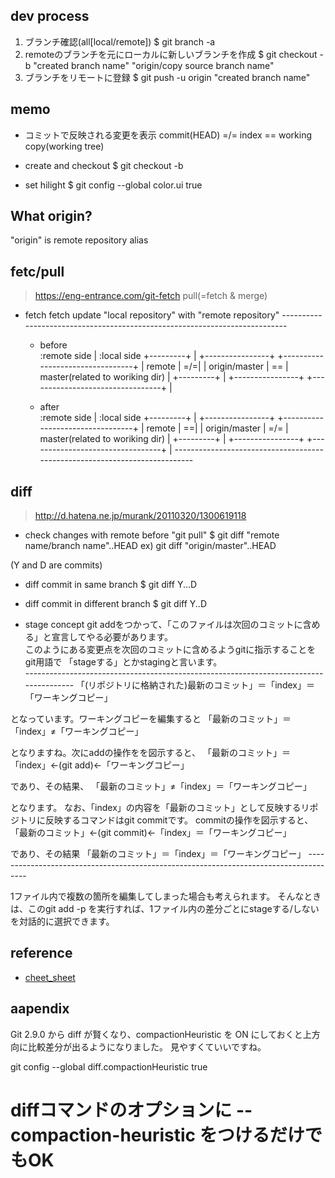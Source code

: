 ## dev process

1. ブランチ確認(all[local/remote])
   $ git branch -a
2. remoteのブランチを元にローカルに新しいブランチを作成
   $ git checkout -b "created branch name" "origin/copy source branch name"
3. ブランチをリモートに登録
   $ git push -u origin "created branch name"

## memo
* コミットで反映される変更を表示
  commit(HEAD) =/=  index == working copy(working tree)

* create and checkout
  $ git checkout -b <branch>

* set hilight
  $ git config --global color.ui true

## What origin?
"origin" is remote repository alias

## fetc/pull
> <https://eng-entrance.com/git-fetch>
pull(=fetch & merge)


* fetch
  fetch update "local repository" with "remote repository"
  \---------------------------------------------------------------------------
  * before  
  :remote side   | :local side
  +---------+    | +----------------+    +---------------------------------+
  | remote  | =/=| | origin/master  | == | master(related to woriking dir) |
  +---------+    | +----------------+    +---------------------------------+
                 |

  * after  
  :remote side  | :local side
  +---------+   | +----------------+     +---------------------------------+
  | remote  | ==| | origin/master  | =/= | master(related to woriking dir) |
  +---------+   | +----------------+     +---------------------------------+
                |
  \---------------------------------------------------------------------------

## diff
> <http://d.hatena.ne.jp/murank/20110320/1300619118>
* check changes with remote before "git pull"
  $ git diff "remote name/branch name"..HEAD
  ex) git diff "origin/master"..HEAD


(Y and D are commits)
* diff commit in same branch
  $ git diff Y...D
* diff commit in different branch
  $ git diff Y..D

* stage concept
git addをつかって、「このファイルは次回のコミットに含める」と宣言してやる必要があります。  
このようにある変更点を次回のコミットに含めるようgitに指示することをgit用語で 「stageする」とかstagingと言います。  
\--------------------------------------------------------------------------------------
「(リポジトリに格納された)最新のコミット」＝「index」＝「ワーキングコピー」

となっています。ワーキングコピーを編集すると
「最新のコミット」＝「index」≠「ワーキングコピー」

となりますね。次にaddの操作をを図示すると、
「最新のコミット」＝「index」←(git add)←「ワーキングコピー」

であり、その結果、
「最新のコミット」≠「index」＝「ワーキングコピー」

となります。
なお、「index」の内容を「最新のコミット」として反映するリポジトリに反映するコマンドはgit commitです。
commitの操作を図示すると、
「最新のコミット」←(git commit)←「index」＝「ワーキングコピー」

であり、その結果
「最新のコミット」＝「index」＝「ワーキングコピー」
\--------------------------------------------------------------------------------------

1ファイル内で複数の箇所を編集してしまった場合も考えられます。
そんなときは、このgit add -p を実行すれば、1ファイル内の差分ごとにstageする/しないを対話的に選択できます。



## reference
* [cheet_sheet](https://qiita.com/shibukk/items/8c9362a5bd399b9c56be)


## aapendix
Git 2.9.0 から diff が賢くなり、compactionHeuristic を ON にしておくと上方向に比較差分が出るようになりました。
見やすくていいですね。

git config --global diff.compactionHeuristic true
# diffコマンドのオプションに --compaction-heuristic をつけるだけでもOK
